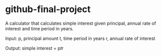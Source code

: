 # github-final-project

A calculator that calculates simple interest given principal, annual rate of interest and time period in years.


Input:
p, principal amount
t, time period in years
r, annual rate of interest


Output:
simple interest = p*t*r

